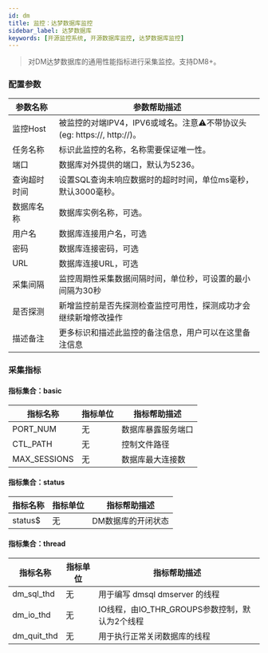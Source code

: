 ```yaml
---
id: dm  
title: 监控：达梦数据库监控      
sidebar_label: 达梦数据库   
keywords: [开源监控系统, 开源数据库监控, 达梦数据库监控]
---
```


> 对DM达梦数据库的通用性能指标进行采集监控。支持DM8+。

### 配置参数

|  参数名称  |                        参数帮助描述                        |
|--------|------------------------------------------------------|
| 监控Host | 被监控的对端IPV4，IPV6或域名。注意⚠️不带协议头(eg: https://, http://)。 |
| 任务名称   | 标识此监控的名称，名称需要保证唯一性。                                  |
| 端口     | 数据库对外提供的端口，默认为5236。                                  |
| 查询超时时间 | 设置SQL查询未响应数据时的超时时间，单位ms毫秒，默认3000毫秒。                  |
| 数据库名称  | 数据库实例名称，可选。                                          |
| 用户名    | 数据库连接用户名，可选                                          |
| 密码     | 数据库连接密码，可选                                           |
| URL    | 数据库连接URL，可选                                          |
| 采集间隔   | 监控周期性采集数据间隔时间，单位秒，可设置的最小间隔为30秒                       |
| 是否探测   | 新增监控前是否先探测检查监控可用性，探测成功才会继续新增修改操作                     |
| 描述备注   | 更多标识和描述此监控的备注信息，用户可以在这里备注信息                          |

### 采集指标

#### 指标集合：basic

|     指标名称     | 指标单位 |  指标帮助描述   |
|--------------|------|-----------|
| PORT_NUM     | 无    | 数据库暴露服务端口 |
| CTL_PATH     | 无    | 控制文件路径    |
| MAX_SESSIONS | 无    | 数据库最大连接数  |

#### 指标集合：status

|  指标名称   | 指标单位 |   指标帮助描述   |
|---------|------|------------|
| status$ | 无    | DM数据库的开闭状态 |

#### 指标集合：thread

|    指标名称     | 指标单位 |             指标帮助描述              |
|-------------|------|---------------------------------|
| dm_sql_thd  | 无    | 用于编写 dmsql dmserver 的线程         |
| dm_io_thd   | 无    | IO线程，由IO_THR_GROUPS参数控制，默认为2个线程 |
| dm_quit_thd | 无    | 用于执行正常关闭数据库的线程                  |

